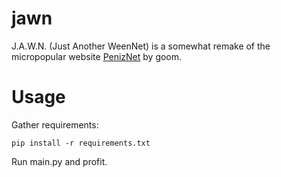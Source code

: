 # jawn

J.A.W.N. (Just Another WeenNet) is a somewhat remake of the micropopular website [PenizNet](https://github.com/MarkMrGamer/peniznet) by goom.

# Usage

Gather requirements:

`pip install -r requirements.txt`

Run main.py and profit.
